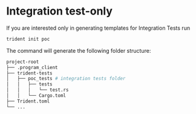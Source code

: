 # Integration test-only

If you are interested only in generating templates for Integration Tests run
```bash
trident init poc
```

The command will generate the following folder structure:
```bash
project-root
├── .program_client
├── trident-tests
│   ├── poc_tests # integration tests folder
│   │   ├── tests
│   │   │   └── test.rs
│   │   └── Cargo.toml
├── Trident.toml
└── ...
```
